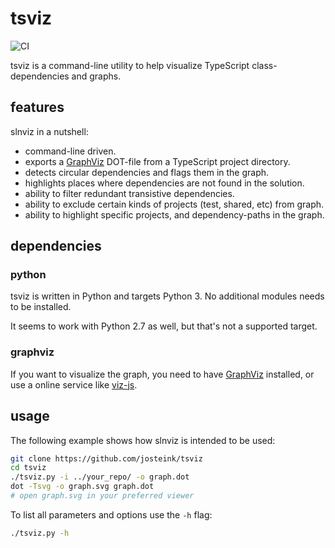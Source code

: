 
# tsviz

![CI](https://github.com/josteink/tsviz/workflows/CI/badge.svg)

tsviz is a command-line utility to help visualize TypeScript class-dependencies and graphs.

## features

slnviz in a nutshell:

- command-line driven.
- exports a [GraphViz](http://graphviz.org/) DOT-file from a TypeScript project directory.
- detects circular dependencies and flags them in the graph.
- highlights places where dependencies are not found in the solution.
- ability to filter redundant transistive dependencies.
- ability to exclude certain kinds of projects (test, shared, etc) from
  graph.
- ability to highlight specific projects, and dependency-paths in the graph.

## dependencies

### python

tsviz is written in Python and targets Python 3. No additional modules needs to
be installed.

It seems to work with Python 2.7 as well, but that's not a supported target.

### graphviz

If you want to visualize the graph, you need to have
[GraphViz](http://graphviz.org/) installed, or use a online service
like [viz-js](http://viz-js.com/).

## usage

The following example shows how slnviz is intended to be used:

````sh
git clone https://github.com/josteink/tsviz
cd tsviz
./tsviz.py -i ../your_repo/ -o graph.dot
dot -Tsvg -o graph.svg graph.dot
# open graph.svg in your preferred viewer
````

To list all parameters and options use the `-h` flag:

````sh
./tsviz.py -h
````
